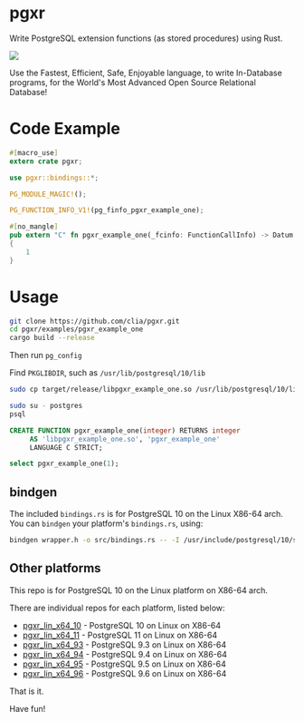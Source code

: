 # pgxr
Write PostgreSQL extension functions (as stored procedures) using Rust.

![](https://benchmarksgame-team.pages.debian.net/benchmarksgame/download/fast-programs-different-programming-languages.svg)

Use the Fastest, Efficient, Safe, Enjoyable language, to write In-Database programs, for the World's Most Advanced Open Source Relational Database!

# Code Example

```rust
#[macro_use]
extern crate pgxr;

use pgxr::bindings::*;

PG_MODULE_MAGIC!();

PG_FUNCTION_INFO_V1!(pg_finfo_pgxr_example_one);

#[no_mangle]
pub extern "C" fn pgxr_example_one(_fcinfo: FunctionCallInfo) -> Datum
{
    1
}

```

# Usage

```bash
git clone https://github.com/clia/pgxr.git
cd pgxr/examples/pgxr_example_one
cargo build --release
```

Then run `pg_config`

Find `PKGLIBDIR`, such as `/usr/lib/postgresql/10/lib`

```bash
sudo cp target/release/libpgxr_example_one.so /usr/lib/postgresql/10/lib
```

```bash
sudo su - postgres
psql
```

```sql
CREATE FUNCTION pgxr_example_one(integer) RETURNS integer
     AS 'libpgxr_example_one.so', 'pgxr_example_one'
     LANGUAGE C STRICT;
```

```sql
select pgxr_example_one(1);
```

## bindgen

The included `bindings.rs` is for PostgreSQL 10 on the Linux X86-64 arch.
You can `bindgen` your platform's `bindings.rs`, using:

```bash
bindgen wrapper.h -o src/bindings.rs -- -I /usr/include/postgresql/10/server
```

## Other platforms

This repo is for PostgreSQL 10 on the Linux platform on X86-64 arch.

There are individual repos for each platform, listed below:

- [pgxr_lin_x64_10](https://github.com/clia/pgxr_lin_x64_10) - PostgreSQL 10 on Linux on X86-64
- [pgxr_lin_x64_11](https://github.com/clia/pgxr_lin_x64_11) - PostgreSQL 11 on Linux on X86-64
- [pgxr_lin_x64_93](https://github.com/clia/pgxr_lin_x64_93) - PostgreSQL 9.3 on Linux on X86-64
- [pgxr_lin_x64_94](https://github.com/clia/pgxr_lin_x64_94) - PostgreSQL 9.4 on Linux on X86-64
- [pgxr_lin_x64_95](https://github.com/clia/pgxr_lin_x64_95) - PostgreSQL 9.5 on Linux on X86-64
- [pgxr_lin_x64_96](https://github.com/clia/pgxr_lin_x64_96) - PostgreSQL 9.6 on Linux on X86-64

That is it.

Have fun!

